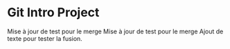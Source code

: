 # Git Intro Project
Mise à jour de test pour le merge
Mise à jour de test pour le merge
Ajout de texte pour tester la fusion.
